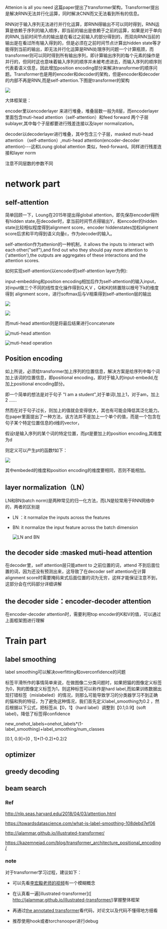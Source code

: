 Attenion is all you need 这篇paper提出了transformer架构，Transformer提出是解决RNN无法并行化运算，同时解决CNN而又无法看到所有的信息。

RNN对于输入序列无法进行并行化运算，即RNN得输出不可以同时得到，RNN运算是依赖于序列的输入顺序，即当前的输出是依赖于之前的运算，如果是对于单向的RNN,当前时间节点的输出是在看过之前输入的部分得到的，而双向RNN当前的输出是在看过所有输入得到的，但是必须在之前时间节点计算出hidden state等才能得到当前的输出，即无法并行化运算是RNN处理序列问题一个计算瓶颈，而transformer则可以同时得到所有输出序列，即计算输出序列的每个元素的操作是并行的，但同时这也意味着输入序列的顺序并未被考虑进去，而输入序列的顺序则代表着语义信息，因此增加position encoding部分来解决transformer的顺序问题。Transformer也是用的encoder和decoder的架构，但是encoder和decoder的内部不再是RNN,而是self-attention.下图是transformer的架构

![](https://github.com/zhulinspace/transformer/raw/master/img/network.png)

大体框架是：

encoder里以encoderlayer 来进行堆叠，堆叠层数一般为8层，而encoderlayer里面包含muti-head attention（self-attention）和feed forward 两个子层sublayer,其中每个子层都要进行残差连接以及layer normalization。

decoder以decoderlayer进行堆叠，其中包含三个子层，masked muti-head attention （self-attention）,muti-head attention(encoder-decoder attention)---这和Loung global attention 类似，feed-forward。同样进行残差连接和layer norm

注意不同层数的参数不同  

# network  part         

## self-attention

简单回顾一下，Loung在2015年提出得global attention，即先保存encoder得所有hidden state,在decoder时，拿当前时间节点得输出Y，和encoder的hidden state比较相似程度得到alignment score，encoder hiddenstates加权aligment score后求和平均得到语义向量c，作为decoder的输入。

self-attention作为attenion的一种机制，it allows the inputs to interact with each other("self"),and find out who they should pay more attention to ('attention'),the outputs are aggregates of these interactions and the attention scores.

如何实现self-attention(以encoder的self-attention layer为例):

input-embedding和position encoding相加后作为self-attention的输入input，对input做三个不同的线性变化操作得到Q,K,V ，Q和K的转置除以根号下k的维度得到 alignment score，进行softmax后与V相乘得到self-attention层的输出

![](https://github.com/zhulinspace/transformer/raw/master/img/self_attention_matrix.png)

![](https://github.com/zhulinspace/transformer/raw/master/img/attention_formulate.png)

而muti-head attention则是将最后结果进行concatenate

![muti-head attention](https://github.com/zhulinspace/transformer/raw/master/img/muti_head_attention.png)

![muti-head operation](https://github.com/zhulinspace/transformer/raw/master/img/muti_head_operation.png)

## Position encoding

如上所说，必须给transformer加上序列的位置信息，解决方案是给序列中每个词加上该词的位置信息，即positional encoding，即对于输入的input-embedd,在加上positional encoding部分。

即一个简单的想法是对于句子 "I  am a student",对于单词I,加上1，对于am，加上2 ......

然而在对于句子过长，则加上的值就会变得很大，其也有可能会降低其泛化能力。在paper里面提出了一种方法，该方法并不是加上一个单个的值，而是一个包含在句子某个特定位置信息的d维的vector，

假设t是输入序列的某个词的特定位置，而pt是要加上的position encoding,其维度为d

则定义可以产生pt的函数f如下：

![ ](https://github.com/zhulinspace/transformer/raw/master/img/positional_encoding_1.png)

其中embeded的维度和position encoding的维度要相同，否则不能相加。

## layer normalization（LN）

LN和BN(batch norm)是两种常见的归一化方法，而LN是较常用于RNN网络中的，两者的区别是

- LN ：it normalize the inputs across the features

- BN: it normalize the input feature across the batch dimension

  ![LN and BN](https://github.com/zhulinspace/transformer/raw/master/img/LN_and_BN.PNG)



## the decoder side :masked muti-head attention

在decoder里，self attention层只能attent to 之前位置的词，attend 不到后面位置的词，因为还没有预测出来，这导致了在decoder self attention在计算alignment score时需要掩码来式后面位置的词为无穷，这样才能保证注意不到，这部分会在代码部分详细讲解

## the decoder side：encoder-decoder attention

在encoder-decoder attention时，需要利用top encoder的K和V的值，可以通过上面框架图进行理解

# Train part

## label smoothing

label smoothing可以解决overfitting和overconfidence的问题

标签平滑所作的事情简单来说，在做图像二分类问题时，如果把猫的图像定义标签为0，狗的图像定义标签为1，则这种标签可以称作是hard label,而如果训练数据出现打错标签（mislabeled）的情况，则那么可能导致学习的分类器学习不到正确的猫和狗的特征，为了避免这种情况，我们首先定义label_smoothing为0.2 ，然后根据以下公式，把标签从【0，1】（hard label）调整到【0.1,0.9】(soft label)，降低了标签得confidence

new_onehot_labels=onehot_labels*(1-label_smoothing)+label_smoothing/num_classes

[0.1, 0.9]=[0 , 1]*(1-0.2)+0.2/2



## optimizer

## greedy decoding

## beam search



### Ref

[ http://nlp.seas.harvard.edu/2018/04/03/attention.html ]( http://nlp.seas.harvard.edu/2018/04/03/attention.html )

[ https://towardsdatascience.com/what-is-label-smoothing-108debd7ef06 ]( https://towardsdatascience.com/what-is-label-smoothing-108debd7ef06 )

[ http://jalammar.github.io/illustrated-transformer/ ]( http://jalammar.github.io/illustrated-transformer/ )

[ https://kazemnejad.com/blog/transformer_architecture_positional_encoding/ ]( https://kazemnejad.com/blog/transformer_architecture_positional_encoding/ )

### note

对于transformer学习过程，建议如下：

- 可以先看[李宏毅老师的视频]( https://www.bilibili.com/video/av48285039?p=92 )有一个模糊概念

- 在认真看一遍[illustrated-transformer]([ http://jalammar.github.io/illustrated-transformer/)掌握整体框架

- 再通过[the annotated transformer]( http://nlp.seas.harvard.edu/2018/04/03/attention.html )看代码，对论文以及代码不懂得地方细看

- 推荐使用hook或者torchsnooper进行debug

  